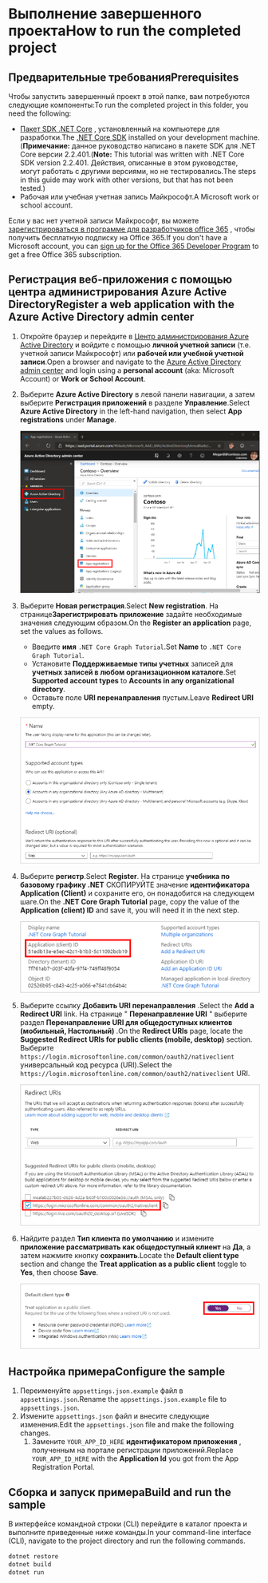 # <a name="how-to-run-the-completed-project"></a><span data-ttu-id="ed200-101">Выполнение завершенного проекта</span><span class="sxs-lookup"><span data-stu-id="ed200-101">How to run the completed project</span></span>

## <a name="prerequisites"></a><span data-ttu-id="ed200-102">Предварительные требования</span><span class="sxs-lookup"><span data-stu-id="ed200-102">Prerequisites</span></span>

<span data-ttu-id="ed200-103">Чтобы запустить завершенный проект в этой папке, вам потребуются следующие компоненты:</span><span class="sxs-lookup"><span data-stu-id="ed200-103">To run the completed project in this folder, you need the following:</span></span>

- <span data-ttu-id="ed200-104">[Пакет SDK .NET Core](https://dotnet.microsoft.com/download) , установленный на компьютере для разработки.</span><span class="sxs-lookup"><span data-stu-id="ed200-104">The [.NET Core SDK](https://dotnet.microsoft.com/download) installed on your development machine.</span></span> <span data-ttu-id="ed200-105">(**Примечание:** данное руководство написано в пакете SDK для .NET Core версии 2.2.401.</span><span class="sxs-lookup"><span data-stu-id="ed200-105">(**Note:** This tutorial was written with .NET Core SDK version 2.2.401.</span></span> <span data-ttu-id="ed200-106">Действия, описанные в этом руководстве, могут работать с другими версиями, но не тестировались.</span><span class="sxs-lookup"><span data-stu-id="ed200-106">The steps in this guide may work with other versions, but that has not been tested.)</span></span>
- <span data-ttu-id="ed200-107">Рабочая или учебная учетная запись Майкрософт.</span><span class="sxs-lookup"><span data-stu-id="ed200-107">A Microsoft work or school account.</span></span>

<span data-ttu-id="ed200-108">Если у вас нет учетной записи Майкрософт, вы можете [зарегистрироваться в программе для разработчиков office 365](https://developer.microsoft.com/office/dev-program) , чтобы получить бесплатную подписку на Office 365.</span><span class="sxs-lookup"><span data-stu-id="ed200-108">If you don't have a Microsoft account, you can [sign up for the Office 365 Developer Program](https://developer.microsoft.com/office/dev-program) to get a free Office 365 subscription.</span></span>

## <a name="register-a-web-application-with-the-azure-active-directory-admin-center"></a><span data-ttu-id="ed200-109">Регистрация веб-приложения с помощью центра администрирования Azure Active Directory</span><span class="sxs-lookup"><span data-stu-id="ed200-109">Register a web application with the Azure Active Directory admin center</span></span>

1. <span data-ttu-id="ed200-110">Откройте браузер и перейдите в [Центр администрирования Azure Active Directory](https://aad.portal.azure.com) и войдите с помощью **личной учетной записи** (т.е. учетной записи Майкрософт) или **рабочей или учебной учетной записи**.</span><span class="sxs-lookup"><span data-stu-id="ed200-110">Open a browser and navigate to the [Azure Active Directory admin center](https://aad.portal.azure.com) and login using a **personal account** (aka: Microsoft Account) or **Work or School Account**.</span></span>

1. <span data-ttu-id="ed200-111">Выберите **Azure Active Directory** в левой панели навигации, а затем выберите **Регистрация приложений** в разделе **Управление**.</span><span class="sxs-lookup"><span data-stu-id="ed200-111">Select **Azure Active Directory** in the left-hand navigation, then select **App registrations** under **Manage**.</span></span>

    ![<span data-ttu-id="ed200-112">Снимок экрана с регистрациями приложений</span><span class="sxs-lookup"><span data-stu-id="ed200-112">A screenshot of the App registrations</span></span> ](/tutorial/images/aad-portal-app-registrations.png)

1. <span data-ttu-id="ed200-113">Выберите **Новая регистрация**.</span><span class="sxs-lookup"><span data-stu-id="ed200-113">Select **New registration**.</span></span> <span data-ttu-id="ed200-114">На странице**Зарегистрировать приложение** задайте необходимые значения следующим образом.</span><span class="sxs-lookup"><span data-stu-id="ed200-114">On the **Register an application** page, set the values as follows.</span></span>

    - <span data-ttu-id="ed200-115">Введите **имя** `.NET Core Graph Tutorial`.</span><span class="sxs-lookup"><span data-stu-id="ed200-115">Set **Name** to `.NET Core Graph Tutorial`.</span></span>
    - <span data-ttu-id="ed200-116">Установите **Поддерживаемые типы учетных** записей для **учетных записей в любом организационном каталоге**.</span><span class="sxs-lookup"><span data-stu-id="ed200-116">Set **Supported account types** to **Accounts in any organizational directory**.</span></span>
    - <span data-ttu-id="ed200-117">Оставьте поле **URI перенаправления** пустым.</span><span class="sxs-lookup"><span data-stu-id="ed200-117">Leave **Redirect URI** empty.</span></span>

    ![Снимок страницы "регистрация приложения"](/tutorial/images/aad-register-an-app.png)

1. <span data-ttu-id="ed200-119">Выберите **регистр**.</span><span class="sxs-lookup"><span data-stu-id="ed200-119">Select **Register**.</span></span> <span data-ttu-id="ed200-120">На странице **учебника по базовому графику .NET** СКОПИРУЙТЕ значение **идентификатора Application (Client)** и сохраните его, он понадобится на следующем шаге.</span><span class="sxs-lookup"><span data-stu-id="ed200-120">On the **.NET Core Graph Tutorial** page, copy the value of the **Application (client) ID** and save it, you will need it in the next step.</span></span>

    ![Снимок экрана с ИДЕНТИФИКАТОРом приложения для новой регистрации приложения](/tutorial/images/aad-application-id.png)

1. <span data-ttu-id="ed200-122">Выберите ссылку **Добавить URI перенаправления** .</span><span class="sxs-lookup"><span data-stu-id="ed200-122">Select the **Add a Redirect URI** link.</span></span> <span data-ttu-id="ed200-123">На странице " **Перенаправление URI** " выберите раздел **Перенаправление URI для общедоступных клиентов (мобильный, Настольный)** .</span><span class="sxs-lookup"><span data-stu-id="ed200-123">On the **Redirect URIs** page, locate the **Suggested Redirect URIs for public clients (mobile, desktop)** section.</span></span> <span data-ttu-id="ed200-124">Выберите `https://login.microsoftonline.com/common/oauth2/nativeclient` универсальный код ресурса (URI).</span><span class="sxs-lookup"><span data-stu-id="ed200-124">Select the `https://login.microsoftonline.com/common/oauth2/nativeclient` URI.</span></span>

    ![Снимок экрана со страницей URI перенаправления](/tutorial/images/aad-redirect-uris.png)

1. <span data-ttu-id="ed200-126">Найдите раздел **Тип клиента по умолчанию** и измените **приложение рассматривать как общедоступный клиент** на **Да**, а затем нажмите кнопку **сохранить**.</span><span class="sxs-lookup"><span data-stu-id="ed200-126">Locate the **Default client type** section and change the **Treat application as a public client** toggle to **Yes**, then choose **Save**.</span></span>

    ![Снимок экрана: раздел "тип клиента по умолчанию"](/tutorial/images/aad-default-client-type.png)

## <a name="configure-the-sample"></a><span data-ttu-id="ed200-128">Настройка примера</span><span class="sxs-lookup"><span data-stu-id="ed200-128">Configure the sample</span></span>

1. <span data-ttu-id="ed200-129">Переименуйте `appsettings.json.example` файл в `appsettings.json`.</span><span class="sxs-lookup"><span data-stu-id="ed200-129">Rename the `appsettings.json.example` file to `appsettings.json`.</span></span>
1. <span data-ttu-id="ed200-130">Измените `appsettings.json` файл и внесите следующие изменения.</span><span class="sxs-lookup"><span data-stu-id="ed200-130">Edit the `appsettings.json` file and make the following changes.</span></span>
    1. <span data-ttu-id="ed200-131">Замените `YOUR_APP_ID_HERE` **идентификатором приложения** , полученным на портале регистрации приложений.</span><span class="sxs-lookup"><span data-stu-id="ed200-131">Replace `YOUR_APP_ID_HERE` with the **Application Id** you got from the App Registration Portal.</span></span>

## <a name="build-and-run-the-sample"></a><span data-ttu-id="ed200-132">Сборка и запуск примера</span><span class="sxs-lookup"><span data-stu-id="ed200-132">Build and run the sample</span></span>

<span data-ttu-id="ed200-133">В интерфейсе командной строки (CLI) перейдите в каталог проекта и выполните приведенные ниже команды.</span><span class="sxs-lookup"><span data-stu-id="ed200-133">In your command-line interface (CLI), navigate to the project directory and run the following commands.</span></span>

```Shell
dotnet restore
dotnet build
dotnet run
```
